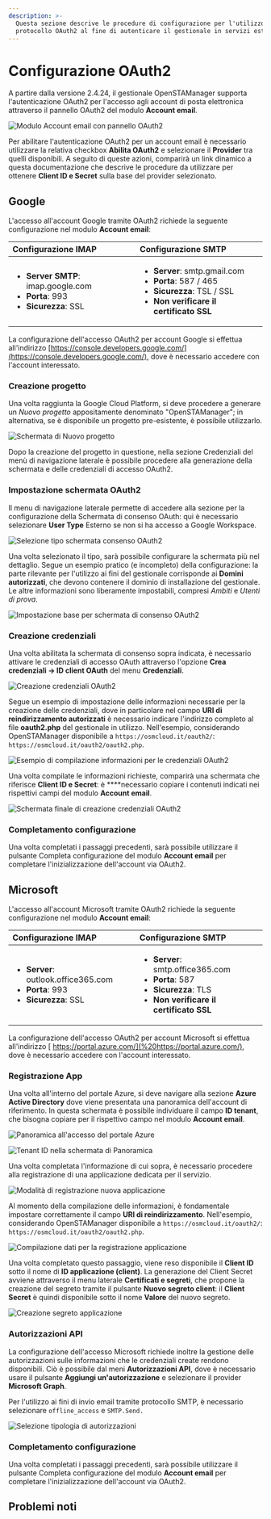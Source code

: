 ```yaml
---
description: >-
  Questa sezione descrive le procedure di configurazione per l'utilizzo del
  protocollo OAuth2 al fine di autenticare il gestionale in servizi esterni
---
```


# Configurazione OAuth2

A partire dalla versione 2.4.24, il gestionale OpenSTAManager supporta  l'autenticazione OAuth2 per l'accesso agli account di posta elettronica attraverso il pannello OAuth2 del modulo **Account email**.

![Modulo Account email con pannello OAuth2](../.gitbook/assets/image%20%2813%29.png)

Per abilitare l'autenticazione OAuth2 per un account email è necessario utilizzare la relativa checkbox **Abilita OAuth2** e selezionare il **Provider** tra quelli disponibili. A seguito di queste azioni, comparirà un link dinamico a questa documentazione che descrive le procedure da utilizzare per ottenere **Client ID e Secret** sulla base del provider selezionato.

## Google

L'accesso all'account Google tramite OAuth2 richiede la seguente configurazione nel modulo **Account email**:

<table>
  <thead>
    <tr>
      <th style="text-align:left"><b>Configurazione IMAP</b>
      </th>
      <th style="text-align:left"><b>Configurazione SMTP</b>
      </th>
    </tr>
  </thead>
  <tbody>
    <tr>
      <td style="text-align:left">
        <ul>
          <li><b>Server SMTP</b>: imap.google.com</li>
          <li><b>Porta</b>: 993</li>
          <li><b>Sicurezza</b>: SSL</li>
        </ul>
      </td>
      <td style="text-align:left">
        <ul>
          <li><b>Server</b>: smtp.gmail.com</li>
          <li><b>Porta</b>: 587 / 465</li>
          <li><b>Sicurezza</b>: TSL / SSL</li>
          <li><b>Non verificare il certificato SSL</b>
          </li>
        </ul>
      </td>
    </tr>
  </tbody>
</table>

La configurazione dell'accesso OAuth2 per account Google si effettua all'indirizzo [https://console.developers.google.com/](https://console.developers.google.com/), dove è necessario accedere con l'account interessato.

### Creazione progetto

Una volta raggiunta la Google Cloud Platform, si deve procedere a generare un _Nuovo progetto_ appositamente denominato "OpenSTAManager"; in alternativa, se è disponibile un progetto pre-esistente, è possibile utilizzarlo.

![Schermata di Nuovo progetto](../.gitbook/assets/image%20%2814%29.png)

Dopo la creazione del progetto in questione, nella sezione Credenziali del menù di navigazione laterale è possibile procedere alla generazione della schermata e delle credenziali di accesso OAuth2.

### Impostazione schermata OAuth2

Il menu di navigazione laterale permette di accedere alla sezione per la configurazione della Schermata di consenso OAuth: qui è necessario selezionare **User Type** Esterno se non si ha accesso a Google Workspace.

![Selezione tipo schermata consenso OAuth2](../.gitbook/assets/immagine-2021-07-26-150911.png)

Una volta selezionato il tipo, sarà possibile configurare la schermata più nel dettaglio. Segue un esempio pratico \(e incompleto\) della configurazione: la parte rilevante per l'utilizzo ai fini del gestionale corrisponde ai **Domini autorizzati**, che devono contenere il dominio di installazione del gestionale. Le altre informazioni sono liberamente impostabili, compresi _Ambiti_ e _Utenti di prova_.

![Impostazione base per schermata di consenso OAuth2](../.gitbook/assets/consenso.png)

### Creazione credenziali

Una volta abilitata la schermata di consenso sopra indicata, è necessario attivare le credenziali di accesso OAuth attraverso l'opzione **Crea credenziali -&gt; ID client OAuth** del menu **Credenziali**.

![Creazione credenziali OAuth2](../.gitbook/assets/immagine-2021-07-26-150634.png)

Segue un esempio di impostazione delle informazioni necessarie per la creazione delle credenziali, dove in particolare nel campo **URI di reindirizzamento autorizzati** è necessario indicare l'indirizzo completo al file **oauth2.php** del gestionale in utilizzo. Nell'esempio, considerando OpenSTAManager disponibile a `https://osmcloud.it/oauth2/`: `https://osmcloud.it/oauth2/oauth2.php`.

![Esempio di compilazione informazioni per le credenziali OAuth2](../.gitbook/assets/image%20%2815%29.png)

Una volta compilate le informazioni richieste, comparirà una schermata che riferisce **Client ID e Secret**: è ****necessario copiare i contenuti indicati nei rispettivi campi del modulo **Account email**.

![Schermata finale di creazione credenziali OAuth2](../.gitbook/assets/creato.png)

### Completamento configurazione

Una volta completati i passaggi precedenti, sarà possibile utilizzare il pulsante Completa configurazione del modulo **Account email** per completare l'inizializzazione dell'account via OAuth2.

## Microsoft

L'accesso all'account Microsoft tramite OAuth2 richiede la seguente configurazione nel modulo **Account email**:

<table>
  <thead>
    <tr>
      <th style="text-align:left"><b>Configurazione IMAP</b>
      </th>
      <th style="text-align:left"><b>Configurazione SMTP</b>
      </th>
    </tr>
  </thead>
  <tbody>
    <tr>
      <td style="text-align:left">
        <ul>
          <li><b>Server</b>: outlook.office365.com</li>
          <li><b>Porta</b>: 993</li>
          <li><b>Sicurezza</b>: SSL</li>
        </ul>
      </td>
      <td style="text-align:left">
        <ul>
          <li><b>Server</b>: smtp.office365.com</li>
          <li><b>Porta</b>: 587</li>
          <li><b>Sicurezza</b>: TLS</li>
          <li><b>Non verificare il certificato SSL</b>
          </li>
        </ul>
      </td>
    </tr>
  </tbody>
</table>

La configurazione dell'accesso OAuth2 per account Microsoft si effettua all'indirizzo [ https://portal.azure.com/](%20https://portal.azure.com/), dove è necessario accedere con l'account interessato.

### Registrazione App

Una volta all'interno del portale Azure, si deve navigare alla sezione **Azure Active Directory** dove viene presentata una panoramica dell'account di riferimento. In questa schermata è possibile individuare il campo **ID tenant**, che bisogna copiare per il rispettivo campo nel modulo **Account email**.

![Panoramica all&apos;accesso del portale Azure](../.gitbook/assets/active-directory.png)

![Tenant ID nella schermata di Panoramica](../.gitbook/assets/tenant.png)

Una volta completata l'informazione di cui sopra, è necessario procedere alla registrazione di una applicazione dedicata per il servizio.

![Modalit&#xE0; di registrazione nuova applicazione](../.gitbook/assets/registra.png)

Al momento della compilazione delle informazioni, è fondamentale impostare correttamente il campo **URI di reindirizzamento**. Nell'esempio, considerando OpenSTAManager disponibile a `https://osmcloud.it/oauth2/`: `https://osmcloud.it/oauth2/oauth2.php`.

![Compilazione dati per la registrazione applicazione](../.gitbook/assets/dati.png)

Una volta completato questo passaggio, viene reso disponibile il **Client ID** sotto il nome di **ID applicazione \(client\)**. La generazione del Client Secret avviene attraverso il menu laterale **Certificati e segreti**, che propone la creazione del segreto tramite il pulsante **Nuovo segreto client**: il **Client Secret** è quindi disponibile sotto il nome **Valore** del nuovo segreto.

![Creazione segreto applicazione](../.gitbook/assets/segreto.png)

### Autorizzazioni API

La configurazione dell'accesso Microsoft richiede inoltre la gestione delle autorizzazioni sulle informazioni che le credenziali create rendono disponibili. Ciò è possibile dal meni **Autorizzazioni API**, dove è necessario usare il pulsante **Aggiungi un'autorizzazione** e selezionare il provider **Microsoft Graph**.

Per l'utilizzo ai fini di invio email tramite protocollo SMTP, è necessario selezionare `offline_access` e `SMTP.Send.`

![Selezione tipologia di autorizzazioni](../.gitbook/assets/api.png)

### Completamento configurazione

Una volta completati i passaggi precedenti, sarà possibile utilizzare il pulsante Completa configurazione del modulo **Account email** per completare l'inizializzazione dell'account via OAuth2.

## Problemi noti




